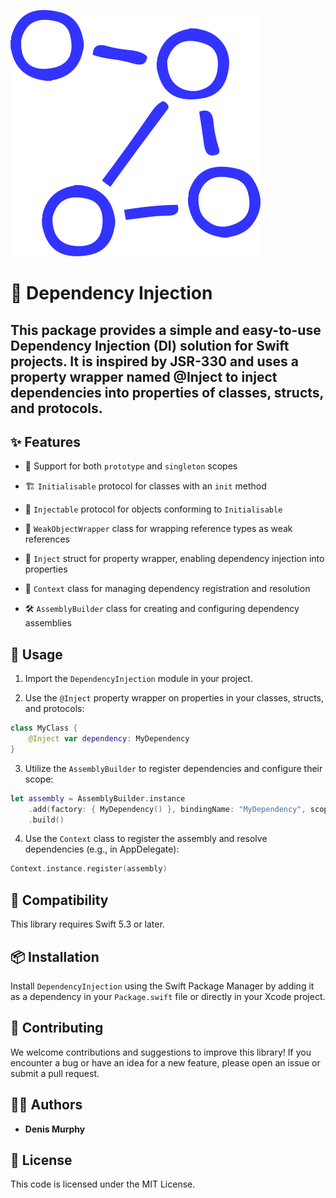 ![Dependency Injection](https://github.com/denismurphy/dependency-injection/blob/main/_graph.svg?raw=true&version=1)

# 🚀 Dependency Injection

## This package provides a simple and easy-to-use Dependency Injection (DI) solution for Swift projects. It is inspired by JSR-330 and uses a property wrapper named @Inject to inject dependencies into properties of classes, structs, and protocols.

## ✨ Features

- 🔄 Support for both `prototype` and `singleton` scopes
  
- 🏗️ `Initialisable` protocol for classes with an `init` method
  
- 💉 `Injectable` protocol for objects conforming to `Initialisable`
  
- 🔗 `WeakObjectWrapper` class for wrapping reference types as weak references
  
- 🎁 `Inject` struct for property wrapper, enabling dependency injection into properties
  
- 🧠 `Context` class for managing dependency registration and resolution
  
- 🛠️ `AssemblyBuilder` class for creating and configuring dependency assemblies

## 🚀 Usage

1. Import the `DependencyInjection` module in your project.

2. Use the `@Inject` property wrapper on properties in your classes, structs, and protocols:

```swift
class MyClass {
    @Inject var dependency: MyDependency
}
```

3. Utilize the `AssemblyBuilder` to register dependencies and configure their scope:

```swift
let assembly = AssemblyBuilder.instance
    .add(factory: { MyDependency() }, bindingName: "MyDependency", scope: .singleton)
    .build()
```

4. Use the `Context` class to register the assembly and resolve dependencies (e.g., in AppDelegate):

```swift
Context.instance.register(assembly)
```

## 🔧 Compatibility

This library requires Swift 5.3 or later.

## 📦 Installation

Install `DependencyInjection` using the Swift Package Manager by adding it as a dependency in your `Package.swift` file or directly in your Xcode project.

## 🤝 Contributing

We welcome contributions and suggestions to improve this library! If you encounter a bug or have an idea for a new feature, please open an issue or submit a pull request.

## 👨‍💻 Authors

- **Denis Murphy**

## 📄 License

This code is licensed under the MIT License.
